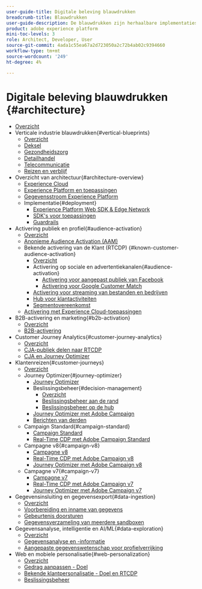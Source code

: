 ```yaml
---
user-guide-title: Digitale beleving blauwdrukken
breadcrumb-title: Blauwdrukken
user-guide-description: De blauwdrukken zijn herhaalbare implementaties om gevestigde bedrijfsproblemen aan te pakken en architectuurdiagrammen, technische overwegingen, en relevante documentatiekoppelingen te bevatten.
product: adobe experience platform
mini-toc-levels: 3
role: Architect, Developer, User
source-git-commit: 4ada1c55ea67a2d723050a2c72b4ab02c9394660
workflow-type: tm+mt
source-wordcount: '249'
ht-degree: 4%

---
```



# Digitale beleving blauwdrukken {#architecture}

+ [Overzicht](/help/blueprints/overview.md)
+ Verticale industrie blauwdrukken{#vertical-blueprints}
   + [Overzicht](/help/blueprints/vertical-blueprints/overview.md)
   + [Deksel](/help/blueprints/vertical-blueprints/apparel.md)
   + [Gezondheidszorg](/help/blueprints/vertical-blueprints/healthcare-vertical.md)
   + [Detailhandel](/help/blueprints/vertical-blueprints/retail.md)
   + [Telecommunicatie](/help/blueprints/vertical-blueprints/telecommunications.md)
   + [Reizen en verblijf](/help/blueprints/vertical-blueprints/travel-hospitality.md)
+ Overzicht van architectuur{#architecture-overview}
   + [Experience Cloud](/help/blueprints/experience-platform/experience-cloud.md)
   + [Experience Platform en toepassingen](/help/blueprints/experience-platform/platform-applications.md)
   + [Gegevensstroom Experience Platform](/help/blueprints/experience-platform/platform-data-flow.md)
   + Implementatie{#deployment}
      + [Experience Platform Web SDK &amp; Edge Network](/help/blueprints/data-ingestion/websdk.md)
      + [SDK&#39;s voor toepassingen](/help/blueprints/data-ingestion/appsdk.md)
      + [Guardrails](/help/blueprints/experience-platform/deployment/guardrails.md)
+ Activering publiek en profiel{#audience-activation}
   + [Overzicht](/help/blueprints/audience-activation/overview.md)
   + [Anonieme Audience Activation (AAM)](/help/blueprints/audience-activation/anonymous.md)
   + Bekende activering van de Klant (RTCDP) {#known-customer-audience-activation}
      + [Overzicht](/help/blueprints/audience-activation/known.md)
      + Activering op sociale en advertentiekanalen{#audience-activation}
         + [Activering voor aangepast publiek van Facebook](/help/blueprints/audience-activation/destinations/facebook.md)
         + [Activering voor Google Customer Match](/help/blueprints/audience-activation/destinations/gcm.md)
      + [Activering voor streaming van bestanden en bedrijven](/help/blueprints/audience-activation/enterprise-destinations.md)
      + [Hub voor klantactiviteiten](/help/blueprints/audience-activation/customer-activity.md)
      + [Segmentovereenkomst](/help/blueprints/audience-activation/segment-match.md)
   + [Activering met Experience Cloud-toepassingen](/help/blueprints/audience-activation/platform-and-applications.md)
+ B2B-activering en marketing{#b2b-activation}
   + [Overzicht](/help/blueprints/b2b/overview.md)
   + [B2B-activering](/help/blueprints/b2b/b2bactivation.md)
+ Customer Journey Analytics{#customer-journey-analytics}
   + [Overzicht](/help/blueprints/customer-journey-analytics/overview.md)
   + [CJA-publiek delen naar RTCDP](/help/blueprints/customer-journey-analytics/cja-rtcdp.md)
   + [CJA en Journey Optimizer](/help/blueprints/customer-journey-analytics/cja-ajo.md)
+ Klantenreizen{#customer-journeys}
   + [Overzicht](/help/blueprints/customer-journeys/overview.md)
   + Journey Optimizer{#journey-optimizer}
      + [Journey Optimizer](/help/blueprints/customer-journeys/journey-optimizer.md)
      + Beslissingsbeheer{#decision-management}
         + [Overzicht](/help/blueprints/customer-journeys/decision_management/decision-management-overview.md)
         + [Beslissingsbeheer aan de rand](/help/blueprints/customer-journeys/decision_management/decision-management-edge.md)
         + [Beslissingsbeheer op de hub](/help/blueprints/customer-journeys/decision_management/decision-management-hub.md)
      + [Journey Optimizer met Adobe Campaign](/help/blueprints/customer-journeys/ajo-and-campaign.md)
      + [Berichten van derden](/help/blueprints/customer-journeys/3rd-party-messaging.md)
   + Campaign Standard{#campaign-standard}
      + [Campaign Standard](https://experienceleague.adobe.com/docs/campaign-standard.html)
      + [Real-Time CDP met Adobe Campaign Standard](https://experienceleague.adobe.com/docs/campaign-standard/using/integrating-with-adobe-cloud/adobe-experience-platform/aep-sources-destinations/get-started-sources-destinations.html)
   + Campagne v8{#campaign-v8}
      + [Campagne v8](/help/blueprints/customer-journeys/campaign-v8.md)
      + [Real-Time CDP met Adobe Campaign v8](/help/blueprints/customer-journeys/rtcdp-and-campaign-v8.md)
      + [Journey Optimizer met Adobe Campaign v8](/help/blueprints/customer-journeys/ajo-and-campaign-v8.md)
   + Campagne v7{#campaign-v7}
      + [Campagne v7](/help/blueprints/customer-journeys/campaign-v7.md)
      + [Real-Time CDP met Adobe Campaign v7](/help/blueprints/customer-journeys/rtcdp-and-campaign.md)
      + [Journey Optimizer met Adobe Campaign v7](/help/blueprints/customer-journeys/ajo-and-campaign-v7.md)
+ Gegevensinsluiting en gegevensexport{#data-ingestion}
   + [Overzicht](/help/blueprints/data-ingestion/overview.md)
   + [Voorbereiding en inname van gegevens](/help/blueprints/data-ingestion/ingestion.md)
   + [Gebeurtenis doorsturen](/help/blueprints/data-ingestion/server-side-collection.md)
   + [Gegevensverzameling van meerdere sandboxen](/help/blueprints/data-ingestion/multi-sandbox-data-collection.md)
+ Gegevensanalyse, intelligentie en AI/ML{#data-exploration}
   + [Overzicht](/help/blueprints/data-insights/overview.md)
   + [Gegevensanalyse en -informatie](/help/blueprints/data-insights/analysis.md)
   + [Aangepaste gegevenswetenschap voor profielverrijking](/help/blueprints/data-insights/data-science.md)
+ Web en mobiele personalisatie{#web-personalization}
   + [Overzicht](/help/blueprints/web-personalization/overview.md)
   + [Gedrag aanpassen - Doel](/help/blueprints/web-personalization/behavioral.md)
   + [Bekende klantpersonalisatie - Doel en RTCDP](/help/blueprints/web-personalization/known-personalization.md)
   + [Beslissingsbeheer](/help/blueprints/web-personalization/decision-management-edge.md)